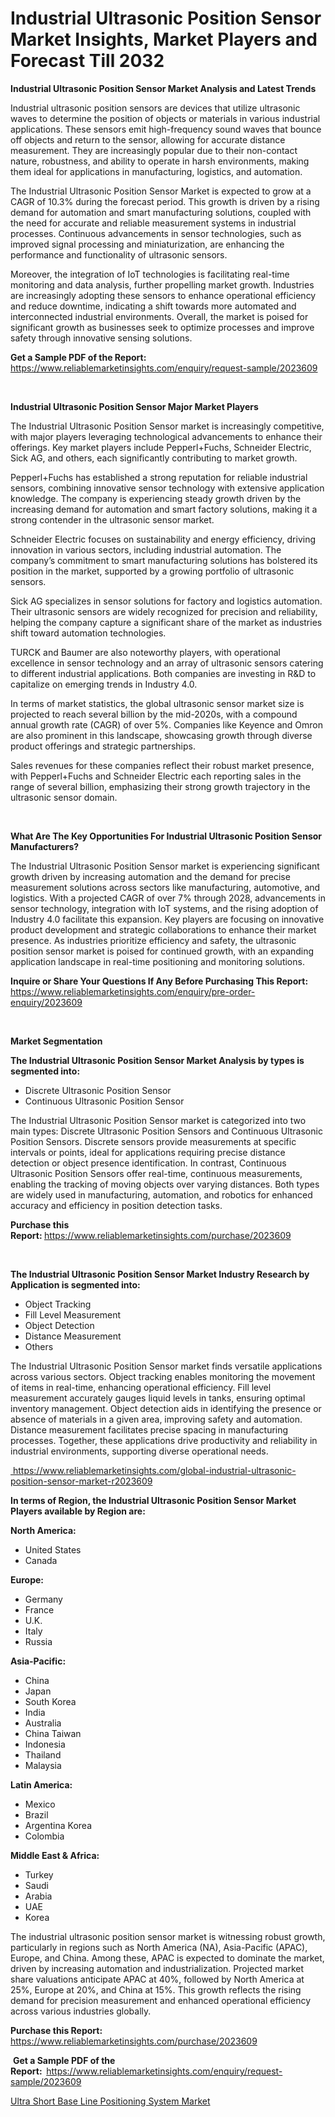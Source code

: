 <p><h1>Industrial Ultrasonic Position Sensor Market Insights, Market Players and Forecast Till 2032</h1></p><p><strong>Industrial Ultrasonic Position Sensor Market Analysis and Latest Trends</strong></p>
<p><p>Industrial ultrasonic position sensors are devices that utilize ultrasonic waves to determine the position of objects or materials in various industrial applications. These sensors emit high-frequency sound waves that bounce off objects and return to the sensor, allowing for accurate distance measurement. They are increasingly popular due to their non-contact nature, robustness, and ability to operate in harsh environments, making them ideal for applications in manufacturing, logistics, and automation.</p><p>The Industrial Ultrasonic Position Sensor Market is expected to grow at a CAGR of 10.3% during the forecast period. This growth is driven by a rising demand for automation and smart manufacturing solutions, coupled with the need for accurate and reliable measurement systems in industrial processes. Continuous advancements in sensor technologies, such as improved signal processing and miniaturization, are enhancing the performance and functionality of ultrasonic sensors.</p><p>Moreover, the integration of IoT technologies is facilitating real-time monitoring and data analysis, further propelling market growth. Industries are increasingly adopting these sensors to enhance operational efficiency and reduce downtime, indicating a shift towards more automated and interconnected industrial environments. Overall, the market is poised for significant growth as businesses seek to optimize processes and improve safety through innovative sensing solutions.</p></p>
<p><strong>Get a Sample PDF of the Report:&nbsp;</strong> <a href="https://www.reliablemarketinsights.com/enquiry/request-sample/2023609?utm_campaign=3531&utm_medium=2&utm_source=Github&utm_content=ia&utm_term=29032025&utm_id=industrial-ultrasonic-position-sensor">https://www.reliablemarketinsights.com/enquiry/request-sample/2023609</a></p>
<p>&nbsp;</p>
<p><strong>Industrial Ultrasonic Position Sensor Major Market Players</strong></p>
<p><p>The Industrial Ultrasonic Position Sensor market is increasingly competitive, with major players leveraging technological advancements to enhance their offerings. Key market players include Pepperl+Fuchs, Schneider Electric, Sick AG, and others, each significantly contributing to market growth.</p><p>Pepperl+Fuchs has established a strong reputation for reliable industrial sensors, combining innovative sensor technology with extensive application knowledge. The company is experiencing steady growth driven by the increasing demand for automation and smart factory solutions, making it a strong contender in the ultrasonic sensor market.</p><p>Schneider Electric focuses on sustainability and energy efficiency, driving innovation in various sectors, including industrial automation. The company’s commitment to smart manufacturing solutions has bolstered its position in the market, supported by a growing portfolio of ultrasonic sensors.</p><p>Sick AG specializes in sensor solutions for factory and logistics automation. Their ultrasonic sensors are widely recognized for precision and reliability, helping the company capture a significant share of the market as industries shift toward automation technologies. </p><p>TURCK and Baumer are also noteworthy players, with operational excellence in sensor technology and an array of ultrasonic sensors catering to different industrial applications. Both companies are investing in R&D to capitalize on emerging trends in Industry 4.0.</p><p>In terms of market statistics, the global ultrasonic sensor market size is projected to reach several billion by the mid-2020s, with a compound annual growth rate (CAGR) of over 5%. Companies like Keyence and Omron are also prominent in this landscape, showcasing growth through diverse product offerings and strategic partnerships.</p><p>Sales revenues for these companies reflect their robust market presence, with Pepperl+Fuchs and Schneider Electric each reporting sales in the range of several billion, emphasizing their strong growth trajectory in the ultrasonic sensor domain.</p></p>
<p>&nbsp;</p>
<p><strong>What Are The Key Opportunities For Industrial Ultrasonic Position Sensor Manufacturers?</strong></p>
<p><p>The Industrial Ultrasonic Position Sensor market is experiencing significant growth driven by increasing automation and the demand for precise measurement solutions across sectors like manufacturing, automotive, and logistics. With a projected CAGR of over 7% through 2028, advancements in sensor technology, integration with IoT systems, and the rising adoption of Industry 4.0 facilitate this expansion. Key players are focusing on innovative product development and strategic collaborations to enhance their market presence. As industries prioritize efficiency and safety, the ultrasonic position sensor market is poised for continued growth, with an expanding application landscape in real-time positioning and monitoring solutions.</p></p>
<p><strong>Inquire or Share Your Questions If Any Before Purchasing This Report:</strong> <a href="https://www.reliablemarketinsights.com/enquiry/pre-order-enquiry/2023609?utm_campaign=3531&utm_medium=2&utm_source=Github&utm_content=ia&utm_term=29032025&utm_id=industrial-ultrasonic-position-sensor">https://www.reliablemarketinsights.com/enquiry/pre-order-enquiry/2023609</a></p>
<p>&nbsp;</p>
<p><strong>Market Segmentation</strong></p>
<p><strong>The Industrial Ultrasonic Position Sensor Market Analysis by types is segmented into:</strong></p>
<p><ul><li>Discrete Ultrasonic Position Sensor</li><li>Continuous Ultrasonic Position Sensor</li></ul></p>
<p><p>The Industrial Ultrasonic Position Sensor market is categorized into two main types: Discrete Ultrasonic Position Sensors and Continuous Ultrasonic Position Sensors. Discrete sensors provide measurements at specific intervals or points, ideal for applications requiring precise distance detection or object presence identification. In contrast, Continuous Ultrasonic Position Sensors offer real-time, continuous measurements, enabling the tracking of moving objects over varying distances. Both types are widely used in manufacturing, automation, and robotics for enhanced accuracy and efficiency in position detection tasks.</p></p>
<p><strong>Purchase this Report:&nbsp;</strong><a href="https://www.reliablemarketinsights.com/purchase/2023609?utm_campaign=3531&utm_medium=2&utm_source=Github&utm_content=ia&utm_term=29032025&utm_id=industrial-ultrasonic-position-sensor">https://www.reliablemarketinsights.com/purchase/2023609</a></p>
<p>&nbsp;</p>
<p><strong>The Industrial Ultrasonic Position Sensor Market Industry Research by Application is segmented into:</strong></p>
<p><ul><li>Object Tracking</li><li>Fill Level Measurement</li><li>Object Detection</li><li>Distance Measurement</li><li>Others</li></ul></p>
<p><p>The Industrial Ultrasonic Position Sensor market finds versatile applications across various sectors. Object tracking enables monitoring the movement of items in real-time, enhancing operational efficiency. Fill level measurement accurately gauges liquid levels in tanks, ensuring optimal inventory management. Object detection aids in identifying the presence or absence of materials in a given area, improving safety and automation. Distance measurement facilitates precise spacing in manufacturing processes. Together, these applications drive productivity and reliability in industrial environments, supporting diverse operational needs.</p></p>
<p><a href="https://www.reliablemarketinsights.com/global-industrial-ultrasonic-position-sensor-market-r2023609?utm_campaign=3531&utm_medium=2&utm_source=Github&utm_content=ia&utm_term=29032025&utm_id=industrial-ultrasonic-position-sensor">&nbsp;https://www.reliablemarketinsights.com/global-industrial-ultrasonic-position-sensor-market-r2023609</a></p>
<p><strong>In terms of Region, the Industrial Ultrasonic Position Sensor Market Players available by Region are:</strong></p>
<p>
    <p> <strong> North America: </strong>
        <ul>
            <li>United States</li>
            <li>Canada</li>
        </ul>
        </p> 
    <p> <strong> Europe: </strong>
        <ul>
            <li>Germany</li>
            <li>France</li>
            <li>U.K.</li>
            <li>Italy</li>
            <li>Russia</li>
        </ul>
        </p> 
    <p> <strong> Asia-Pacific: </strong>
        <ul>
            <li>China</li>
            <li>Japan</li>
            <li>South Korea</li>
            <li>India</li>
            <li>Australia</li>
            <li>China Taiwan</li>
            <li>Indonesia</li>
            <li>Thailand</li>
            <li>Malaysia</li>
        </ul>
        </p> 
    <p> <strong> Latin America: </strong>
        <ul>
            <li>Mexico</li>
            <li>Brazil</li>
            <li>Argentina Korea</li>
            <li>Colombia</li>
        </ul>
        </p> 
    <p> <strong> Middle East & Africa: </strong>
        <ul>
            <li>Turkey</li>
            <li>Saudi</li>
            <li>Arabia</li>
            <li>UAE</li>
            <li>Korea</li>
        </ul>
    </p>
    </p>
<p><p>The industrial ultrasonic position sensor market is witnessing robust growth, particularly in regions such as North America (NA), Asia-Pacific (APAC), Europe, and China. Among these, APAC is expected to dominate the market, driven by increasing automation and industrialization. Projected market share valuations anticipate APAC at 40%, followed by North America at 25%, Europe at 20%, and China at 15%. This growth reflects the rising demand for precision measurement and enhanced operational efficiency across various industries globally.</p></p>
<p><strong>Purchase this Report: </strong><a href="https://www.reliablemarketinsights.com/purchase/2023609?utm_campaign=3531&utm_medium=2&utm_source=Github&utm_content=ia&utm_term=29032025&utm_id=industrial-ultrasonic-position-sensor">https://www.reliablemarketinsights.com/purchase/2023609</a></p>
<p>&nbsp;<strong>Get a Sample PDF of the Report:&nbsp;&nbsp;</strong><a href="https://www.reliablemarketinsights.com/enquiry/request-sample/2023609?utm_campaign=3531&utm_medium=2&utm_source=Github&utm_content=ia&utm_term=29032025&utm_id=industrial-ultrasonic-position-sensor">https://www.reliablemarketinsights.com/enquiry/request-sample/2023609</a></p>
<p><strong></strong></p>
<p><p><a href="https://github.com/leijavaagexo/Market-Research-Report-List-1/blob/main/ultra-short-base-line-positioning-system-market.md?utm_campaign=3531&utm_medium=2&utm_source=Github&utm_content=ia&utm_term=29032025&utm_id=industrial-ultrasonic-position-sensor">Ultra Short Base Line Positioning System Market</a></p></p>